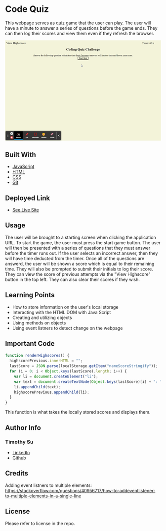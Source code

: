 # Code Quiz
This webpage serves as quiz game that the user can play. The user will have a minute to answer a series of questions before the game ends. They can then log their scores and view them even if they refresh the browser.


![](./assets/Code%20Quiz%20(1).gif)

## Built With
* [JavaScript](https://developer.mozilla.org/en-US/docs/Web/JavaScript)
* [HTML](https://developer.mozilla.org/en-US/docs/Web/HTML)
* [CSS](https://developer.mozilla.org/en-US/docs/Web/CSS)
* [Git](https://git-scm.com/)
## Deployed Link

* [See Live Site](https://timothysu1.github.io/quiz-code/)

## Usage

The user will be brought to a starting screen when clicking the application URL. To start the game, the user must press the start game button. The user will then be presented with a series of questions that they must answer before the timer runs out. If the user selects an incorrect answer, then they will have time deducted from the timer. Once all of the questions are answerd, the user will be shown a score which is equal to their remaining time. They will also be prompted to submit their initials to log their score. They can view the score of previous attempts via the "View Highscore" button in the top left. They can also clear their scores if they wish.

## Learning Points 
* How to store information on the user's local storage
* Interacting with the HTML DOM with Java Script
* Creating and utilizing objects
* Using methods on objects
* Using event listners to detect change on the webpage


## Important Code

```js
function renderHighscores() {
  highscorePrevious.innerHTML = "";
  lastScore = JSON.parse(localStorage.getItem("nameScoreStringify"));
  for (i = 0; i < Object.keys(lastScore).length; i++) {
    var li = document.createElement("li");
    var text = document.createTextNode(Object.keys(lastScore)[i] + ": " + Object.values(lastScore)[i])
    li.appendChild(text);
    highscorePrevious.appendChild(li);
  }
}
```

This function is what takes the locally stored scores and displays them.


## Author Info

### Timothy Su

* [LinkedIn](https://www.linkedin.com/in/timothysu1/)
* [Github](https://github.com/timothysu1)


## Credits
Adding event listners to multiple elements:
https://stackoverflow.com/questions/40956717/how-to-addeventlistener-to-multiple-elements-in-a-single-line

## License

Please refer to license in the repo. 